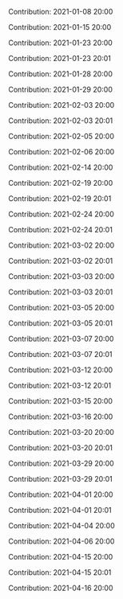 Contribution: 2021-01-08 20:00

Contribution: 2021-01-15 20:00

Contribution: 2021-01-23 20:00

Contribution: 2021-01-23 20:01

Contribution: 2021-01-28 20:00

Contribution: 2021-01-29 20:00

Contribution: 2021-02-03 20:00

Contribution: 2021-02-03 20:01

Contribution: 2021-02-05 20:00

Contribution: 2021-02-06 20:00

Contribution: 2021-02-14 20:00

Contribution: 2021-02-19 20:00

Contribution: 2021-02-19 20:01

Contribution: 2021-02-24 20:00

Contribution: 2021-02-24 20:01

Contribution: 2021-03-02 20:00

Contribution: 2021-03-02 20:01

Contribution: 2021-03-03 20:00

Contribution: 2021-03-03 20:01

Contribution: 2021-03-05 20:00

Contribution: 2021-03-05 20:01

Contribution: 2021-03-07 20:00

Contribution: 2021-03-07 20:01

Contribution: 2021-03-12 20:00

Contribution: 2021-03-12 20:01

Contribution: 2021-03-15 20:00

Contribution: 2021-03-16 20:00

Contribution: 2021-03-20 20:00

Contribution: 2021-03-20 20:01

Contribution: 2021-03-29 20:00

Contribution: 2021-03-29 20:01

Contribution: 2021-04-01 20:00

Contribution: 2021-04-01 20:01

Contribution: 2021-04-04 20:00

Contribution: 2021-04-06 20:00

Contribution: 2021-04-15 20:00

Contribution: 2021-04-15 20:01

Contribution: 2021-04-16 20:00

